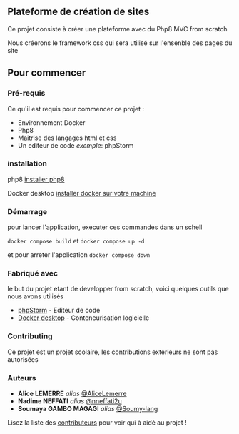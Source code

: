 ## Plateforme de création de sites

Ce projet consiste à créer une plateforme avec du Php8 MVC from scratch

Nous créerons le framework css qui sera utilisé sur l'ensenble des pages du site


## Pour commencer

### Pré-requis
Ce qu'il est requis pour commencer ce projet :
- Environnement Docker
- Php8
- Maitrise des langages html et css
- Un editeur de code  _exemple_: phpStorm

### installation 
php8 
[installer php8](https://www.php.net/downloads.php)

Docker desktop
[installer docker sur votre machine](https://docs.docker.com/get-docker/)

### Démarrage
pour lancer l'application, executer ces commandes dans un schell

``docker compose build`` et ``docker compose up -d``

et pour arreter l'application ``docker compose down``


### Fabriqué avec
le but du projet etant de developper from scratch, voici quelques outils que nous avons utilisés

* [phpStorm](https://www.jetbrains.com/phpstorm/promo/?source=google&medium=cpc&campaign=EMEA_en_FR_PhpStorm_Branded&term=phpstorm&content=604081944637&gclid=CjwKCAiA-bmsBhAGEiwAoaQNmoSkG-DWgDBdLqDV1gWJGl2qP2_r6OwVvdPtTwMMAdZeNC8eOfJVNhoCyGAQAvD_BwE) - Editeur de code
* [Docker desktop](https://docs.docker.com/get-docker/) - Conteneurisation logicielle

### Contributing

Ce projet est un projet scolaire, les contributions exterieurs ne sont pas autorisées

### Auteurs
* **Alice LEMERRE** _alias_ [@AliceLemerre](https://github.com/AliceLemerre)
* **Nadime NEFFATI** _alias_ [@nneffati2u](https://github.com/nneffati2u)
* **Soumaya GAMBO MAGAGI** _alias_ [@Soumy-lang](https://github.com/Soumy-lang)

Lisez la liste des [contributeurs](https://github.com/Soumy-lang/projet-git/contributors) pour voir qui à aidé au projet !


